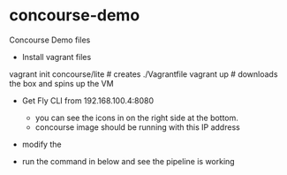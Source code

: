 # concourse-demo
Concourse Demo files

* Install vagrant files

vagrant init concourse/lite # creates ./Vagrantfile
vagrant up                  # downloads the box and spins up the VM

* Get Fly CLI from 192.168.100.4:8080 
  + you can see the icons in on the right side at the bottom.
  + concourse image should be running with this IP address

* modify the 
* run the command in below and see the pipeline is working
